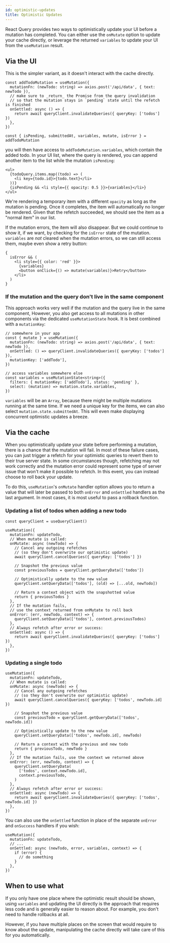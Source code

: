 ```yaml
---
id: optimistic-updates
title: Optimistic Updates
---
```


React Query provides two ways to optimistically update your UI before a mutation has completed. You can either use the `onMutate` option to update your cache directly, or leverage the returned `variables` to update your UI from the `useMutation` result.

## Via the UI

This is the simpler variant, as it doesn't interact with the cache directly.

[//]: # 'ExampleUI1'

```tsx
const addTodoMutation = useMutation({
  mutationFn: (newTodo: string) => axios.post('/api/data', { text: newTodo }),
  // make sure to _return_ the Promise from the query invalidation
  // so that the mutation stays in `pending` state until the refetch is finished
  onSettled: async () => {
    return await queryClient.invalidateQueries({ queryKey: ['todos'] })
  },
})

const { isPending, submittedAt, variables, mutate, isError } = addTodoMutation
```

[//]: # 'ExampleUI1'

you will then have access to `addTodoMutation.variables`, which contain the added todo. In your UI list, where the query is rendered, you can append another item to the list while the mutation `isPending`:

[//]: # 'ExampleUI2'

```tsx
<ul>
  {todoQuery.items.map((todo) => (
    <li key={todo.id}>{todo.text}</li>
  ))}
  {isPending && <li style={{ opacity: 0.5 }}>{variables}</li>}
</ul>
```

[//]: # 'ExampleUI2'

We're rendering a temporary item with a different `opacity` as long as the mutation is pending. Once it completes, the item will automatically no longer be rendered. Given that the refetch succeeded, we should see the item as a "normal item" in our list.

If the mutation errors, the item will also disappear. But we could continue to show it, if we want, by checking for the `isError` state of the mutation. `variables` are _not_ cleared when the mutation errors, so we can still access them, maybe even show a retry button:

[//]: # 'ExampleUI3'

```tsx
{
  isError && (
    <li style={{ color: 'red' }}>
      {variables}
      <button onClick={() => mutate(variables)}>Retry</button>
    </li>
  )
}
```

[//]: # 'ExampleUI3'

### If the mutation and the query don't live in the same component

This approach works very well if the mutation and the query live in the same component, However, you also get access to all mutations in other components via the dedicated `useMutationState` hook. It is best combined with a `mutationKey`:

[//]: # 'ExampleUI4'

```tsx
// somewhere in your app
const { mutate } = useMutation({
  mutationFn: (newTodo: string) => axios.post('/api/data', { text: newTodo }),
  onSettled: () => queryClient.invalidateQueries({ queryKey: ['todos'] }),
  mutationKey: ['addTodo'],
})

// access variables somewhere else
const variables = useMutationState<string>({
  filters: { mutationKey: ['addTodo'], status: 'pending' },
  select: (mutation) => mutation.state.variables,
})
```

[//]: # 'ExampleUI4'

`variables` will be an `Array`, because there might be multiple mutations running at the same time. If we need a unique key for the items, we can also select `mutation.state.submittedAt`. This will even make displaying concurrent optimistic updates a breeze.

## Via the cache

When you optimistically update your state before performing a mutation, there is a chance that the mutation will fail. In most of these failure cases, you can just trigger a refetch for your optimistic queries to revert them to their true server state. In some circumstances though, refetching may not work correctly and the mutation error could represent some type of server issue that won't make it possible to refetch. In this event, you can instead choose to roll back your update.

To do this, `useMutation`'s `onMutate` handler option allows you to return a value that will later be passed to both `onError` and `onSettled` handlers as the last argument. In most cases, it is most useful to pass a rollback function.

### Updating a list of todos when adding a new todo

[//]: # 'Example'

```tsx
const queryClient = useQueryClient()

useMutation({
  mutationFn: updateTodo,
  // When mutate is called:
  onMutate: async (newTodo) => {
    // Cancel any outgoing refetches
    // (so they don't overwrite our optimistic update)
    await queryClient.cancelQueries({ queryKey: ['todos'] })

    // Snapshot the previous value
    const previousTodos = queryClient.getQueryData(['todos'])

    // Optimistically update to the new value
    queryClient.setQueryData(['todos'], (old) => [...old, newTodo])

    // Return a context object with the snapshotted value
    return { previousTodos }
  },
  // If the mutation fails,
  // use the context returned from onMutate to roll back
  onError: (err, newTodo, context) => {
    queryClient.setQueryData(['todos'], context.previousTodos)
  },
  // Always refetch after error or success:
  onSettled: async () => {
    return await queryClient.invalidateQueries({ queryKey: ['todos'] })
  },
})
```

[//]: # 'Example'

### Updating a single todo

[//]: # 'Example2'

```tsx
useMutation({
  mutationFn: updateTodo,
  // When mutate is called:
  onMutate: async (newTodo) => {
    // Cancel any outgoing refetches
    // (so they don't overwrite our optimistic update)
    await queryClient.cancelQueries({ queryKey: ['todos', newTodo.id] })

    // Snapshot the previous value
    const previousTodo = queryClient.getQueryData(['todos', newTodo.id])

    // Optimistically update to the new value
    queryClient.setQueryData(['todos', newTodo.id], newTodo)

    // Return a context with the previous and new todo
    return { previousTodo, newTodo }
  },
  // If the mutation fails, use the context we returned above
  onError: (err, newTodo, context) => {
    queryClient.setQueryData(
      ['todos', context.newTodo.id],
      context.previousTodo,
    )
  },
  // Always refetch after error or success:
  onSettled: async (newTodo) => {
    return await queryClient.invalidateQueries({ queryKey: ['todos', newTodo.id] })
  },
})
```

[//]: # 'Example2'

You can also use the `onSettled` function in place of the separate `onError` and `onSuccess` handlers if you wish:

[//]: # 'Example3'

```tsx
useMutation({
  mutationFn: updateTodo,
  // ...
  onSettled: async (newTodo, error, variables, context) => {
    if (error) {
      // do something
    }
  },
})
```

[//]: # 'Example3'

## When to use what

If you only have one place where the optimistic result should be shown, using `variables` and updating the UI directly is the approach that requires less code and is generally easier to reason about. For example, you don't need to handle rollbacks at all.

However, if you have multiple places on the screen that would require to know about the update, manipulating the cache directly will take care of this for you automatically.
